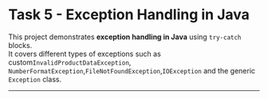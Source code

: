 # Task 5 - Exception Handling in Java

This project demonstrates **exception handling in Java** using `try-catch` blocks.  
It covers different types of exceptions such as custom`InvalidProductDataException`, `NumberFormatException`,`FileNotFoundException`,`IOException` and the generic `Exception` class.

---
